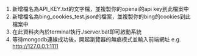 1. 新增檔名為API_KEY.txt的文字檔，並複製你的openai的api key到此檔案中
2. 新增檔名為bing_cookies_test.json的檔案，並複製你的bing的cookies到此檔案中 
3. 在此資料夾內於terminal執行./server.bat即可啟動系統
4. 等待mongodb連線成功後，開起瀏覽器的無痕模式並輸入前端網址 e.g. http://127.0.0.1:1111
